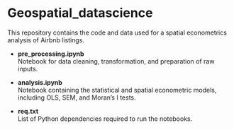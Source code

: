 # Geospatial_datascience

This repository contains the code and data used for a spatial econometrics analysis of Airbnb listings.

- **pre_processing.ipynb**  
  Notebook for data cleaning, transformation, and preparation of raw inputs.

- **analysis.ipynb**  
  Notebook containing the statistical and spatial econometric models, including OLS, SEM, and Moran’s I tests.

- **req.txt**  
  List of Python dependencies required to run the notebooks. 
